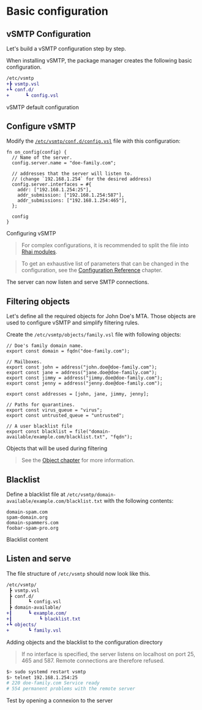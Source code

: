 # Basic configuration

## vSMTP Configuration

Let's build a vSMTP configuration step by step.

When installing vSMTP, the package manager creates the following basic configuration.

```diff
/etc/vsmtp
+┣ vsmtp.vsl
+┗ conf.d/
+      ┗ config.vsl
```
<p class="ann"> vSMTP default configuration </p>

## Configure vSMTP

Modify the [`/etc/vsmtp/conf.d/config.vsl`](../../get-started/config-file-struct/root.md) file with this configuration:

```rust,ignore
fn on_config(config) {
  // Name of the server.
  config.server.name = "doe-family.com";

  // addresses that the server will listen to.
  // (change `192.168.1.254` for the desired address)
  config.server.interfaces = #{
    addr: ["192.168.1.254:25"],
    addr_submission: ["192.168.1.254:587"],
    addr_submissions: ["192.168.1.254:465"],
  };

  config
}
```
<p class="ann"> Configuring vSMTP </p>

> For complex configurations, it is recommended to split the file into [Rhai modules](https://rhai.rs/book/language/modules/index.html).

> To get an exhaustive list of parameters that can be changed in the configuration, see the [Configuration Reference](../../ref/vSL/api/var::cfg.md) chapter.

The server can now listen and serve SMTP connections.

## Filtering objects

Let's define all the required objects for John Doe's MTA. Those objects are used to configure vSMTP and simplify filtering rules.

Create the `/etc/vsmtp/objects/family.vsl` file with following objects:

```rust,ignore
// Doe's family domain name.
export const domain = fqdn("doe-family.com");

// Mailboxes.
export const john = address("john.doe@doe-family.com");
export const jane = address("jane.doe@doe-family.com");
export const jimmy = address("jimmy.doe@doe-family.com");
export const jenny = address("jenny.doe@doe-family.com");

export const addresses = [john, jane, jimmy, jenny];

// Paths for quarantines.
export const virus_queue = "virus";
export const untrusted_queue = "untrusted";

// A user blacklist file
export const blacklist = file("domain-available/example.com/blacklist.txt", "fqdn");
```
<p class="ann"> Objects that will be used during filtering </p>

> See the [Object chapter](../../filtering/objects.md) for more information.

## Blacklist

Define a blacklist file at `/etc/vsmtp/domain-available/example.com/blacklist.txt` with the following contents:

```text
domain-spam.com
spam-domain.org
domain-spammers.com
foobar-spam-pro.org
```
<p class="ann"> Blacklist content </p>

## Listen and serve

The file structure of `/etc/vsmtp` should now look like this.

```diff
/etc/vsmtp/
 ┣ vsmtp.vsl
 ┣ conf.d/
 ┃      ┗ config.vsl
 ┣ domain-available/
+┃      ┗ example.com/
+┃          ┗ blacklist.txt
+┗ objects/
+       ┗ family.vsl
```
<p class="ann"> Adding objects and the blacklist to the configuration directory </p>

> If no interface is specified, the server listens on localhost on port 25, 465 and 587. Remote connections are therefore refused.

```sh
$> sudo systemd restart vsmtp
$> telnet 192.168.1.254:25
# 220 doe-family.com Service ready
# 554 permanent problems with the remote server
```
<p class="ann"> Test by opening a connexion to the server </p>

